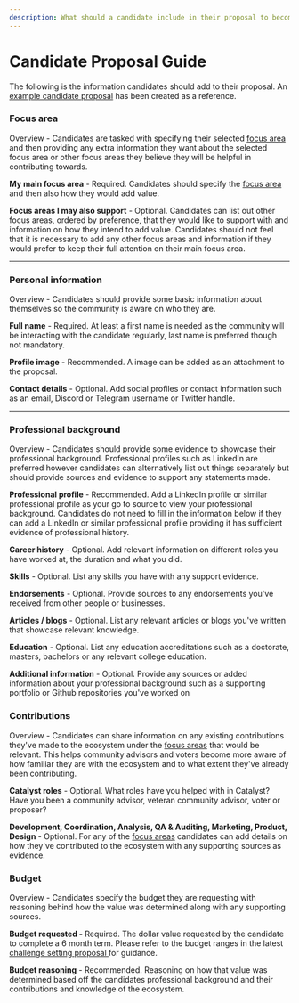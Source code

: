 ```yaml
---
description: What should a candidate include in their proposal to become a contributor?
---
```


# Candidate Proposal Guide

The following is the information candidates should add to their proposal. An [example candidate proposal](example-candidate-proposal.md) has been created as a reference.



### **Focus area**

Overview - Candidates are tasked with specifying their selected [focus area](../../contributor/focus-areas/) and then providing any extra information they want about the selected focus area or other focus areas they believe they will be helpful in contributing towards.



**My main focus area** - Required. Candidates should specify the [focus area](../../contributor/focus-areas/) and then also how they would add value.

**Focus areas I may also support** - Optional. Candidates can list out other focus areas, ordered by preference, that they would like to support with and information on how they intend to add value. Candidates should not feel that it is necessary to add any other focus areas and information if they would prefer to keep their full attention on their main focus area.

****

### Personal information

Overview - Candidates should provide some basic information about themselves so the community is aware on who they are.



**Full name** - Required. At least a first name is needed as the community will be interacting with the candidate regularly, last name is preferred though not mandatory.

**Profile image** - Recommended. A image can be added as an attachment to the proposal.

**Contact details** - Optional. Add social profiles or contact information such as an email, Discord or Telegram username or Twitter handle.

****

### **Professional background**

Overview - Candidates should provide some evidence to showcase their professional background. Professional profiles such as LinkedIn are preferred however candidates can alternatively list out things separately but should provide sources and evidence to support any statements made.



**Professional profile** - Recommended. Add a LinkedIn profile or similar professional profile as your go to source to view your professional background. Candidates do not need to fill in the information below if they can add a LinkedIn or similar professional profile providing it has sufficient evidence of professional history.

**Career history** - Optional. Add relevant information on different roles you have worked at, the duration and what you did.

**Skills** - Optional. List any skills you have with any support evidence.

**Endorsements** - Optional. Provide sources to any endorsements you've received from other people or businesses.

**Articles / blogs** - Optional. List any relevant articles or blogs you've written that showcase relevant knowledge.

**Education** - Optional. List any education accreditations such as a doctorate, masters, bachelors or any relevant college education.

**Additional information** - Optional. Provide any sources or added information about your professional background such as a supporting portfolio or Github repositories you've worked on&#x20;



### **Contributions**

Overview - Candidates can share information on any existing contributions they've made to the ecosystem under the [focus areas](../../contributor/focus-areas/) that would be relevant. This helps community advisors and voters become more aware of how familiar they are with the ecosystem and to what extent they've already been contributing.



**Catalyst roles** - Optional. What roles have you helped with in Catalyst? Have you been a community advisor, veteran community advisor, voter or proposer?

**Development, Coordination, Analysis, QA & Auditing, Marketing, Product, Design** - Optional. For any of the [focus areas](../../contributor/focus-areas/) candidates can add details on how they've contributed to the ecosystem with any supporting sources as evidence.



### **Budget**

Overview - Candidates specify the budget they are requesting with reasoning behind how the value was determined along with any supporting sources.



**Budget requested -** Required. The dollar value requested by the candidate to complete a 6 month term. Please refer to the budget ranges in the latest [challenge setting proposal ](broken-reference)for guidance.

**Budget reasoning** - Recommended. Reasoning on how that value was determined based off the candidates professional background and their contributions and knowledge of the ecosystem.
